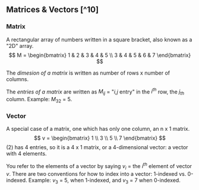 ## Matrices & Vectors [^10]

### Matrix

A rectangular array of numbers written in a square bracket, also known as a "2D" array.
$$
M = 
\begin{bmatrix}
1 & 2 & 3 & 4 & 5 \\
3 & 4 & 5 & 6 & 7
\end{bmatrix}
$$


The *dimesion of a matrix* is written as number of rows x number of columns.  

The _entries of a matrix_ are written as $M_{ij}$ = "_i,j_ entry" in the $i^{th}$ row, the $j_{th}$ column.  Example: $M_{32}$ = 5.

### Vector

A special case of a matrix, one which has only one column, an n x 1 matrix.
$$
v = 
\begin{bmatrix}
1 \\
3 \\
5 \\
7
\end{bmatrix}
$$
(2) has 4 entries, so it is a 4 x 1 matrix, or a 4-dimensional vector: a vector with 4 elements.

You refer to the elements of a vector by saying $v_i$ = the $i^{th}$ element of vector $v$. There are two conventions for how to index into a vector: 1-indexed vs. 0-indexed. Example: $v_3$ = 5, when 1-indexed, and $v_3$ = 7 when 0-indexed.
